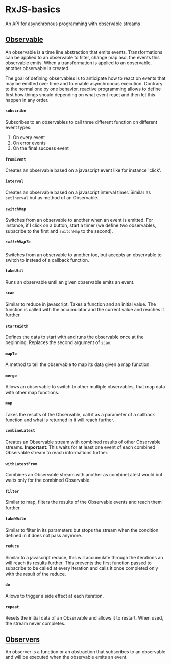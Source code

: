 # RxJS-basics
An API for asynchronous programming with observable streams

## [Observable](http://reactivex.io/documentation/observable.html)
An observable is a time line abstraction that emits events.
Transformations can be applied to an observable to filter, change map aso. the events this observable emits.
When a transformation is applied to an observable, another observable is created.

The goal of defining observables is to anticipate how to react on events that may be emitted over time and to enable asynchronous execution.
Contrary to the normal one by one behavior, reactive programming allows to define first how things should depending on what event react and then let this happen in any order.

#### `subscribe`
Subscribes to an observables to call three different function on different event types:

1. On every event
2. On error events
3. On the final success event

#### `fromEvent`
Creates an observable based on a javascript event like for instance 'click'.

#### `interval`
Creates an observable based on a javascript interval timer. Similar as `setInerval` but as method of an Observable.

#### `switchMap`
Switches from an observable to another when an event is emitted. For instance, if I click on a button, start a timer (we define two observables, subscribe to the first and `switchMap` to the second).

##### `switchMapTo`
Switches from an observable to another too, but accepts an observable to switch to instead of a callback function.

#### `takeUtil`
Runs an observable until an given observable emits an event.

#### `scan`
Similar to reduce in javascript. Takes a function and an initial value. The function is called with the accumulator and the current value and reaches it further.

#### `startWidth`
Defines the data to start with and runs the observable once at the beginning. Replaces the second argument of `scan`.

#### `mapTo`
A method to tell the observable to map its data given a map function.

#### `merge`
Allows an observable to switch to other multiple observables, that map data with other map functions.

#### `map`
Takes the results of the Observable, call it as a parameter of a callback function and what is returned in it will reach further.

#### `combineLatest`
Creates an Observable stream with combined results of other Observable streams. **Important**: This waits for at least one event of each combined Observable stream to reach informations further.

#### `withLatestFrom`
Combines an Observable stream with another as combineLatest would but waits only for the combined Observable.

#### `filter`
Similar to map, filters the results of the Observable events and reach them further.

#### `takeWhile`
Similar to filter in its parameters but stops the stream when the condition defined in it does not pass anymore.

#### `reduce`
Similar to a javascript reduce, this will accumulate through the iterations an will reach its results further. This prevents the first function passed to subscribe to be called at every iteration and calls it once completed only with the result of the reduce.

#### `do`
Allows to trigger a side effect at each iteration.

#### `repeat`
Resets the initial data of an Observable and allows it to restart. When used, the stream never completes.

## [Observers](http://www.introtorx.com/Content/v1.0.10621.0/02_KeyTypes.html#IObserver)
An observer is a function or an abstraction that subscribes to an observable and will be executed when the observable emits an event.
